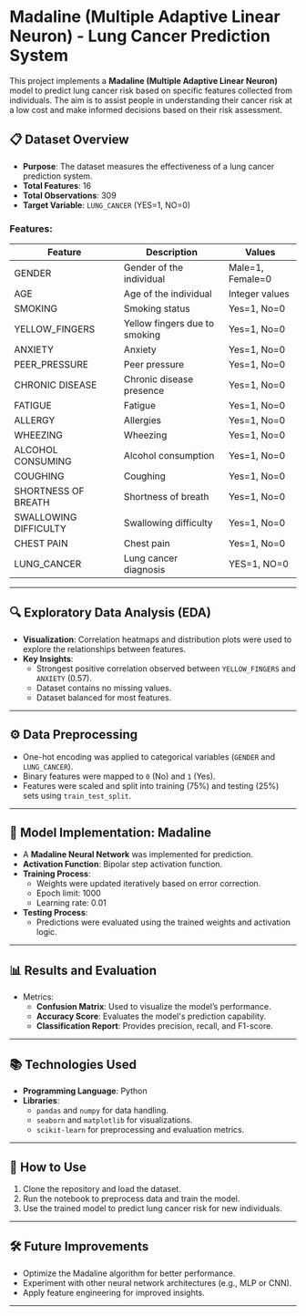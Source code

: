 # Madaline (Multiple Adaptive Linear Neuron) - Lung Cancer Prediction System

This project implements a **Madaline (Multiple Adaptive Linear Neuron)** model to predict lung cancer risk based on specific features collected from individuals. The aim is to assist people in understanding their cancer risk at a low cost and make informed decisions based on their risk assessment.

## 📋 Dataset Overview

- **Purpose**: The dataset measures the effectiveness of a lung cancer prediction system.
- **Total Features**: 16
- **Total Observations**: 309
- **Target Variable**: `LUNG_CANCER` (YES=1, NO=0)

### Features:

| Feature               | Description                   | Values           |
|-----------------------|-------------------------------|------------------|
| GENDER               | Gender of the individual      | Male=1, Female=0 |
| AGE                  | Age of the individual         | Integer values   |
| SMOKING              | Smoking status                | Yes=1, No=0      |
| YELLOW_FINGERS       | Yellow fingers due to smoking | Yes=1, No=0      |
| ANXIETY              | Anxiety                       | Yes=1, No=0      |
| PEER_PRESSURE        | Peer pressure                 | Yes=1, No=0      |
| CHRONIC DISEASE      | Chronic disease presence      | Yes=1, No=0      |
| FATIGUE              | Fatigue                       | Yes=1, No=0      |
| ALLERGY              | Allergies                     | Yes=1, No=0      |
| WHEEZING             | Wheezing                      | Yes=1, No=0      |
| ALCOHOL CONSUMING    | Alcohol consumption           | Yes=1, No=0      |
| COUGHING             | Coughing                      | Yes=1, No=0      |
| SHORTNESS OF BREATH  | Shortness of breath           | Yes=1, No=0      |
| SWALLOWING DIFFICULTY| Swallowing difficulty         | Yes=1, No=0      |
| CHEST PAIN           | Chest pain                    | Yes=1, No=0      |
| LUNG_CANCER          | Lung cancer diagnosis         | YES=1, NO=0      |

---

## 🔍 Exploratory Data Analysis (EDA)

- **Visualization**: Correlation heatmaps and distribution plots were used to explore the relationships between features.
- **Key Insights**:
  - Strongest positive correlation observed between `YELLOW_FINGERS` and `ANXIETY` (0.57).
  - Dataset contains no missing values.
  - Dataset balanced for most features.

---

## ⚙️ Data Preprocessing

- One-hot encoding was applied to categorical variables (`GENDER` and `LUNG_CANCER`).
- Binary features were mapped to `0` (No) and `1` (Yes).
- Features were scaled and split into training (75%) and testing (25%) sets using `train_test_split`.

---

## 🤖 Model Implementation: Madaline

- A **Madaline Neural Network** was implemented for prediction.
- **Activation Function**: Bipolar step activation function.
- **Training Process**:
  - Weights were updated iteratively based on error correction.
  - Epoch limit: 1000
  - Learning rate: 0.01
- **Testing Process**:
  - Predictions were evaluated using the trained weights and activation logic.

---

## 📊 Results and Evaluation

- Metrics:
  - **Confusion Matrix**: Used to visualize the model’s performance.
  - **Accuracy Score**: Evaluates the model's prediction capability.
  - **Classification Report**: Provides precision, recall, and F1-score.

---

## 📚 Technologies Used

- **Programming Language**: Python
- **Libraries**:
  - `pandas` and `numpy` for data handling.
  - `seaborn` and `matplotlib` for visualizations.
  - `scikit-learn` for preprocessing and evaluation metrics.

---

## 🚀 How to Use

1. Clone the repository and load the dataset.
2. Run the notebook to preprocess data and train the model.
3. Use the trained model to predict lung cancer risk for new individuals.

---

## 🛠️ Future Improvements

- Optimize the Madaline algorithm for better performance.
- Experiment with other neural network architectures (e.g., MLP or CNN).
- Apply feature engineering for improved insights.

---



